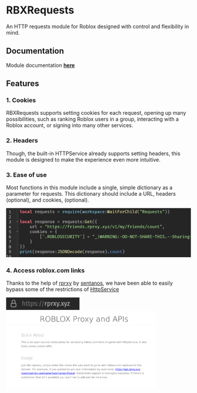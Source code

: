 # RBXRequests
An HTTP requests module for Roblox designed with control and flexibility in mind. 

## Documentation
Module documentation [**here**](https://github.com/astriaInight/RBXRequests/blob/main/documentation.md)

## Features
### 1. Cookies
RBXRequests supports setting cookies for each request, opening up many possibilities, such as ranking Roblox users in a group, interacting with a Roblox account, or signing into many other services.

### 2. Headers
Though, the built-in HTTPService already supports setting headers, this module is designed to make the experience even more intuitive.

### 3. Ease of use
Most functions in this module include a single, simple dictionary as a parameter for requests. This dictionary should include a URL, headers (optional), and cookies, (optional).

<img src="https://raw.githubusercontent.com/astriaInight/RBXRequests/main/documentation/assets/rbxrequests_data.png" alt="data dictionary example" width=710/>

### 4. Access roblox.com links
Thanks to the help of [rprxy](https://github.com/sentanos/rprxy) by [sentanos](https://github.com/sentanos), we have been able to easily bypass some of the restrictions of [HttpService](https://developer.roblox.com/en-us/api-reference/class/HttpService)

<img src="https://raw.githubusercontent.com/astriaInight/RBXRequests/main/documentation/assets/rprxy_url.png" alt="rprxy url" width=200/>

<img src="https://raw.githubusercontent.com/astriaInight/RBXRequests/main/documentation/assets/rprxy_about.png" alt="rprxy about" width=410/>

